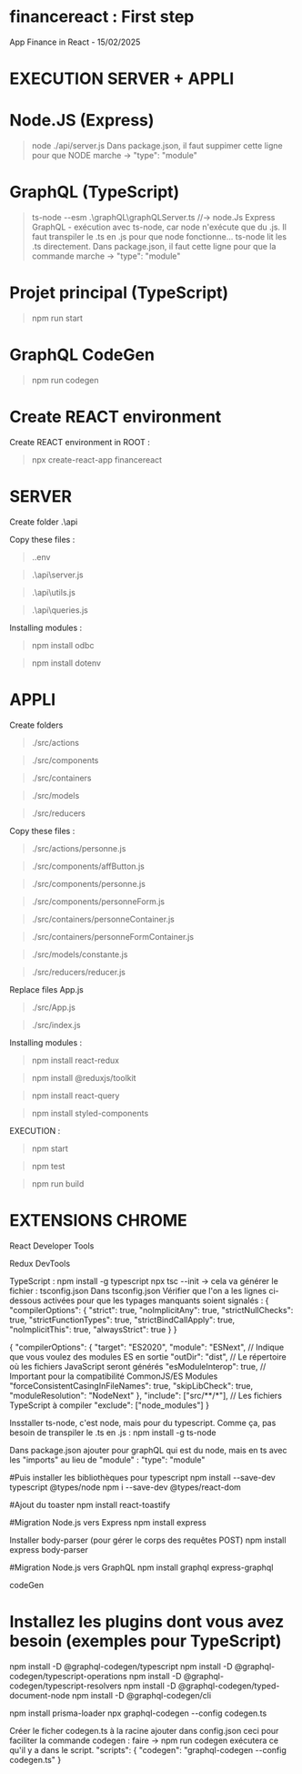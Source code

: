 # financereact : First step

App Finance in React - 15/02/2025


EXECUTION SERVER + APPLI
=
# Node.JS (Express)
> node ./api/server.js
  Dans package.json, il faut suppimer cette ligne pour que NODE marche -> "type": "module"

# GraphQL (TypeScript)
> ts-node --esm .\graphQL\graphQLServer.ts
  //-> node.Js Express GraphQL - exécution avec ts-node, car node n'exécute que du .js. Il faut transpiler le .ts en .js pour que node fonctionne... ts-node lit les .ts directement.
  Dans package.json, il faut cette ligne pour que la commande marche -> "type": "module"

# Projet principal (TypeScript)
> npm run start

# GraphQL CodeGen
> npm run codegen


Create REACT environment
=
Create REACT environment in ROOT :
> npx create-react-app financereact

SERVER
=
Create folder .\api

Copy these files :

>.\.env

>.\api\server.js

>.\api\utils.js

>.\api\queries.js

Installing modules :

> npm install odbc

> npm install dotenv



 APPLI
=

Create folders 
>./src/actions

>./src/components

>./src/containers

>./src/models

>./src/reducers

Copy these files :
>./src/actions/personne.js

>./src/components/affButton.js

>./src/components/personne.js

>./src/components/personneForm.js

>./src/containers/personneContainer.js

>./src/containers/personneFormContainer.js

>./src/models/constante.js

>./src/reducers/reducer.js

Replace files App.js
>./src/App.js

>./src/index.js


Installing modules :
> npm install react-redux

> npm install @reduxjs/toolkit

> npm install react-query

> npm install styled-components

EXECUTION :

> npm start

> npm test

> npm run build



 EXTENSIONS CHROME
=
React Developer Tools

Redux DevTools



TypeScript :
npm install -g typescript
npx tsc --init
-> cela va générer le fichier : tsconfig.json
Dans tsconfig.json Vérifier que l'on a les lignes ci-dessous activées pour que les typages manquants soient signalés :
{
  "compilerOptions": {
    "strict": true,
    "noImplicitAny": true,
    "strictNullChecks": true,
    "strictFunctionTypes": true,
    "strictBindCallApply": true,
    "noImplicitThis": true,
    "alwaysStrict": true
  }
}

{
  "compilerOptions": {
    "target": "ES2020",
    "module": "ESNext",  // Indique que vous voulez des modules ES en sortie
    "outDir": "dist",    // Le répertoire où les fichiers JavaScript seront générés
    "esModuleInterop": true, // Important pour la compatibilité CommonJS/ES Modules
    "forceConsistentCasingInFileNames": true,
    "skipLibCheck": true,
    "moduleResolution": "NodeNext"
  },
  "include": ["src/**/*"], // Les fichiers TypeScript à compiler
  "exclude": ["node_modules"]
}

Insstaller ts-node, c'est node, mais pour du typescript. Comme ça, pas besoin de transpiler le .ts en .js : 
npm install -g ts-node

Dans package.json ajouter pour graphQL qui est du node, mais en ts avec les "imports" au lieu de "module" :
"type": "module"



#Puis installer les bibliothèques pour typescript
npm install --save-dev typescript @types/node
npm i --save-dev @types/react-dom

#Ajout du toaster
npm install react-toastify


#Migration Node.js vers Express
npm install express

Installer body-parser (pour gérer le corps des requêtes POST) 
npm install express body-parser


#Migration Node.js vers GraphQL
npm install graphql express-graphql

codeGen
# Installez les plugins dont vous avez besoin (exemples pour TypeScript)
npm install -D @graphql-codegen/typescript
npm install -D @graphql-codegen/typescript-operations
npm install -D @graphql-codegen/typescript-resolvers
npm install -D @graphql-codegen/typed-document-node
npm install -D @graphql-codegen/cli

npm install prisma-loader
npx graphql-codegen --config codegen.ts

Créer le ficher codegen.ts à la racine
ajouter dans config.json ceci pour faciliter la commande codegen : faire -> npm run codegen exécutera ce qu'il y a dans le script.
"scripts": {
  "codegen": "graphql-codegen --config codegen.ts"
}


